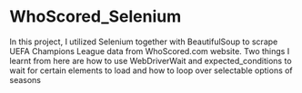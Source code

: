 # WhoScored_Selenium

In this project, I utilized Selenium together with BeautifulSoup to scrape UEFA Champions League data from WhoScored.com website. Two things I learnt from here are how to use WebDriverWait and expected_conditions to wait for certain elements to load and how to loop over selectable options of seasons
